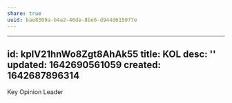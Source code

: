 ```yaml
---
share: true
uuid: bae8309a-b4a2-46de-8be6-d944d615977e
---
```

---
id: kplV21hnWo8Zgt8AhAk55
title: KOL
desc: ''
updated: 1642690561059
created: 1642687896314
---

Key Opinion Leader
